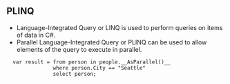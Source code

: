 ## PLINQ

- Language-Integrated Query or LINQ is used to perform queries on items of data in C#.
- Parallel Language-Integrated Query or PLINQ can be used to allow elements of the query to execute in parallel.

```
  var result = from person in people.__AsParallel()__
               where person.City == "Seattle"
               select person; 
```

